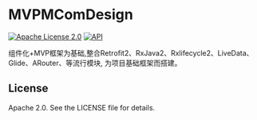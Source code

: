 # MVPMComDesign

[![Apache License 2.0][1]][2]
[![API][3]][4]


组件化+MVP框架为基础,整合Retrofit2、RxJava2、Rxlifecycle2、LiveData、Glide、ARouter、等流行模块,
为项目基础框架而搭建。


## License

Apache 2.0. See the LICENSE file for details.


[1]:https://img.shields.io/:license-apache-blue.svg
[2]:https://www.apache.org/licenses/LICENSE-2.0.html
[3]:https://img.shields.io/badge/API-24%2B-red.svg?style=flat
[4]:https://android-arsenal.com/api?level=24
